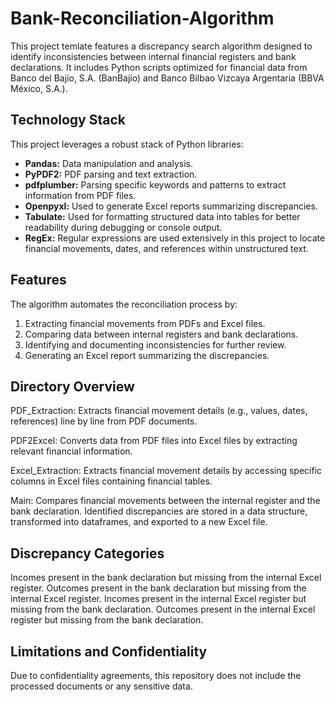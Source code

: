 # Bank-Reconciliation-Algorithm
This project temlate features a discrepancy search algorithm designed to identify inconsistencies between internal financial registers and bank declarations. It includes Python scripts optimized for financial data from Banco del Bajío, S.A. (BanBajío) and Banco Bilbao Vizcaya Argentaria (BBVA México, S.A.).

## Technology Stack  
This project leverages a robust stack of Python libraries:  

- **Pandas:** Data manipulation and analysis.  
- **PyPDF2:** PDF parsing and text extraction.  
- **pdfplumber:** Parsing specific keywords and patterns to extract information from PDF files.  
- **Openpyxl:** Used to generate Excel reports summarizing discrepancies.  
- **Tabulate:** Used for formatting structured data into tables for better readability during debugging or console output.  
- **RegEx:** Regular expressions are used extensively in this project to locate financial movements, dates, and references within unstructured text.
  
## Features
The algorithm automates the reconciliation process by:
1. Extracting financial movements from PDFs and Excel files.
2. Comparing data between internal registers and bank declarations.
3. Identifying and documenting inconsistencies for further review.
4. Generating an Excel report summarizing the discrepancies.

## Directory Overview
PDF_Extraction:
Extracts financial movement details (e.g., values, dates, references) line by line from PDF documents.

PDF2Excel:
Converts data from PDF files into Excel files by extracting relevant financial information.

Excel_Extraction:
Extracts financial movement details by accessing specific columns in Excel files containing financial tables.

Main:
Compares financial movements between the internal register and the bank declaration. Identified discrepancies are stored in a data structure, transformed into dataframes, and exported to a new Excel file.

## Discrepancy Categories
Incomes present in the bank declaration but missing from the internal Excel register.
Outcomes present in the bank declaration but missing from the internal Excel register.
Incomes present in the internal Excel register but missing from the bank declaration.
Outcomes present in the internal Excel register but missing from the bank declaration.

## Limitations and Confidentiality
Due to confidentiality agreements, this repository does not include the processed documents or any sensitive data.
